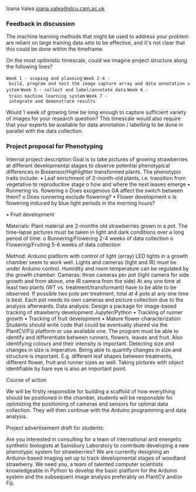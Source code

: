 Ioana Valea <ioana.valea@slcu.cam.ac.uk>

### Feedback in discussion

The machine learning methods that might be used to address your problem
are reliant on large training data sets to be effective, and it's not
clear that this could be done within the timeframe.

On the most optimistic timescale, could we imagine project structure
along the following lines?

`Week 1 - scoping and planning`
`Week 2-4 - build, program and test the image capture array and data annotation system`
`Week 5 - collect and label/annotate data`
`Week 6 - train machine learning system`
`Week 7 - integrate and demonstrate results`

Would 1 week of growing time be long enough to capture sufficient
variety of images for your research question? This timescale would also
require that your experts be available for data annotation / labelling
to be done in parallel with the data collection.

### Project proposal for Phenotyping

Internal project description Goal is to take pictures of growing
strawberries at different developmental stages to observe potential
phenotypical differences in Biosensor/Highlighter transformed plants.
The phenotypic traits include: • Leaf enrichment of 2-month-old plants,
i.e. transition from vegetative to reproductive stage o how and where
the next leaves emerge • Runnering vs. flowering o Does exogenous GA
affect the switch between them? o Does runnering exclude flowering? •
Flower development o Is flowering induced by blue light periods in the
morning hours?

• Fruit development

Materials: Plant material are 2-months old strawberries grown in a pot.
The time-lapse pictures must be taken in light and dark conditions over
a long period of time: o Runnering/Flowering 2-4 weeks of data
collection o Flowering/Fruiting 5-6 weeks of data collection

Method: Arduino platform with control of light (array) LED lights in a
growth chamber seem to work well. Lights and cameras (light and IR) must
be under Arduino control. Humidity and room temperature can be regulated
by the growth chamber. Cameras: three cameras per pot (light camera for
side growth and from above, one IR camera from the side) At any one time
at least two plants (WT vs. treatment/transformant) have to be able to
be observed. If possible two pots per treatment, total at 4 pots at any
one time is best. Each pot needs its own cameras and picture collection
due to the analysis afterwards. Data analysis: Design a package for
image-based tracking of strawberry development Jupyter/Python • Tracking
of runner growth • Tracking of fruit development • Mature flower
characterization Students should write code that could be eventually
shared via the PlantCV/Fiji platform or use available one. The program
must be able to identify and differentiate between runners, flowers,
leaves and fruit. Also identifying colours and their intensity is
important. Detecting size and changes in size is imperative. Being able
to quantify changes in size and structure is important. E.g. different
leaf shapes between treatments, different flower, fruit and runner sizes
as well. Taking pictures with object identifiable by bare eye is also an
important point.

Course of action

We will be firstly responsible for building a scaffold of how everything
should be positioned in the chamber, students will be responsible for
optimizing the positioning of cameras and sensors for optimal data
collection. They will then continue with the Arduino programming and
data analysis.

Project advertisement draft for students:

Are you interested in consulting for a team of international and
energetic synthetic biologists at Sainsbury Laboratory to contribute
developing a new phenotypic system for strawberries? We are currently
designing an Arduino-based imaging set up to track developmental stages
of woodland strawberry. We need you, a team of talented computer
scientists knowledgeable in Python to develop the basic platform for the
Arduino system and the subsequent image analysis preferably on PlantCV
and/or Fiji.
